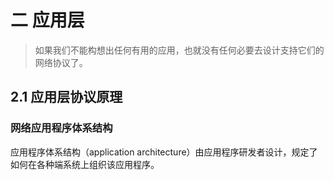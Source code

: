 # 二 应用层

> 如果我们不能构想出任何有用的应用，也就没有任何必要去设计支持它们的网络协议了。

## 2.1 应用层协议原理

### 网络应用程序体系结构

应用程序体系结构（application architecture）由应用程序研发者设计，规定了如何在各种端系统上组织该应用程序。

